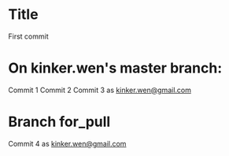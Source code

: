 # Title

First commit

# On kinker.wen's master branch:

Commit 1
Commit 2
Commit 3 as kinker.wen@gmail.com

# Branch for_pull

Commit 4 as kinker.wen@gmail.com
